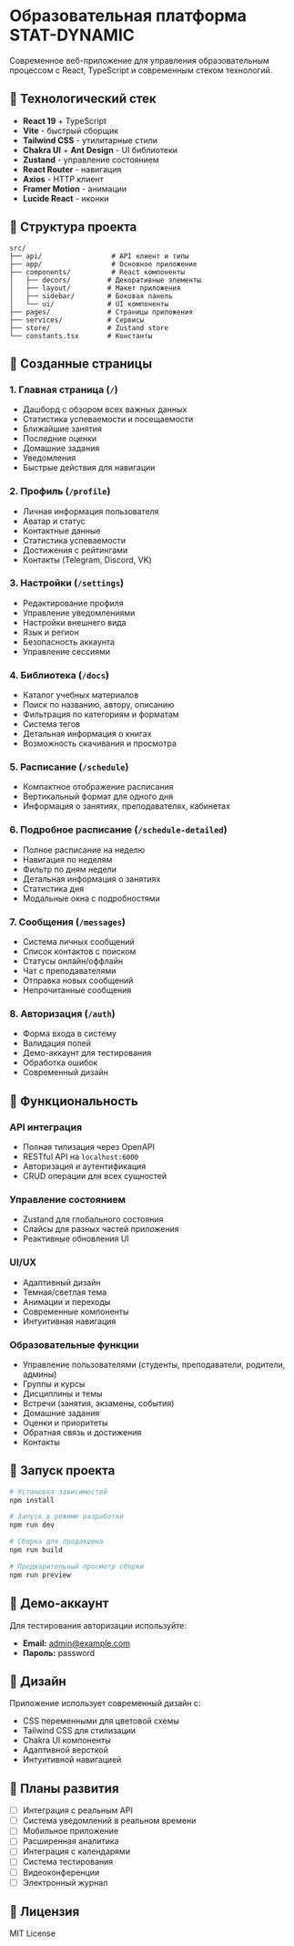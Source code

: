 # Образовательная платформа STAT-DYNAMIC

Современное веб-приложение для управления образовательным процессом с React, TypeScript и современным стеком технологий.

## 🚀 Технологический стек

- **React 19** + TypeScript
- **Vite** - быстрый сборщик
- **Tailwind CSS** - утилитарные стили
- **Chakra UI** + **Ant Design** - UI библиотеки
- **Zustand** - управление состоянием
- **React Router** - навигация
- **Axios** - HTTP клиент
- **Framer Motion** - анимации
- **Lucide React** - иконки

## 📁 Структура проекта

```
src/
├── api/                 # API клиент и типы
├── app/                 # Основное приложение
├── components/          # React компоненты
│   ├── decors/         # Декоративные элементы
│   ├── layout/         # Макет приложения
│   ├── sidebar/        # Боковая панель
│   └── ui/             # UI компоненты
├── pages/              # Страницы приложения
├── services/           # Сервисы
├── store/              # Zustand store
└── constants.tsx       # Константы
```

## 🎯 Созданные страницы

### 1. **Главная страница** (`/`)
- Дашборд с обзором всех важных данных
- Статистика успеваемости и посещаемости
- Ближайшие занятия
- Последние оценки
- Домашние задания
- Уведомления
- Быстрые действия для навигации

### 2. **Профиль** (`/profile`)
- Личная информация пользователя
- Аватар и статус
- Контактные данные
- Статистика успеваемости
- Достижения с рейтингами
- Контакты (Telegram, Discord, VK)

### 3. **Настройки** (`/settings`)
- Редактирование профиля
- Управление уведомлениями
- Настройки внешнего вида
- Язык и регион
- Безопасность аккаунта
- Управление сессиями

### 4. **Библиотека** (`/docs`)
- Каталог учебных материалов
- Поиск по названию, автору, описанию
- Фильтрация по категориям и форматам
- Система тегов
- Детальная информация о книгах
- Возможность скачивания и просмотра

### 5. **Расписание** (`/schedule`)
- Компактное отображение расписания
- Вертикальный формат для одного дня
- Информация о занятиях, преподавателях, кабинетах

### 6. **Подробное расписание** (`/schedule-detailed`)
- Полное расписание на неделю
- Навигация по неделям
- Фильтр по дням недели
- Детальная информация о занятиях
- Статистика дня
- Модальные окна с подробностями

### 7. **Сообщения** (`/messages`)
- Система личных сообщений
- Список контактов с поиском
- Статусы онлайн/оффлайн
- Чат с преподавателями
- Отправка новых сообщений
- Непрочитанные сообщения

### 8. **Авторизация** (`/auth`)
- Форма входа в систему
- Валидация полей
- Демо-аккаунт для тестирования
- Обработка ошибок
- Современный дизайн

## 🔧 Функциональность

### API интеграция
- Полная типизация через OpenAPI
- RESTful API на `localhost:6000`
- Авторизация и аутентификация
- CRUD операции для всех сущностей

### Управление состоянием
- Zustand для глобального состояния
- Слайсы для разных частей приложения
- Реактивные обновления UI

### UI/UX
- Адаптивный дизайн
- Темная/светлая тема
- Анимации и переходы
- Современные компоненты
- Интуитивная навигация

### Образовательные функции
- Управление пользователями (студенты, преподаватели, родители, админы)
- Группы и курсы
- Дисциплины и темы
- Встречи (занятия, экзамены, события)
- Домашние задания
- Оценки и приоритеты
- Обратная связь и достижения
- Контакты

## 🚀 Запуск проекта

```bash
# Установка зависимостей
npm install

# Запуск в режиме разработки
npm run dev

# Сборка для продакшена
npm run build

# Предварительный просмотр сборки
npm run preview
```

## 📱 Демо-аккаунт

Для тестирования авторизации используйте:
- **Email:** admin@example.com
- **Пароль:** password

## 🎨 Дизайн

Приложение использует современный дизайн с:
- CSS переменными для цветовой схемы
- Tailwind CSS для стилизации
- Chakra UI компоненты
- Адаптивной версткой
- Интуитивной навигацией

## 🔮 Планы развития

- [ ] Интеграция с реальным API
- [ ] Система уведомлений в реальном времени
- [ ] Мобильное приложение
- [ ] Расширенная аналитика
- [ ] Интеграция с календарями
- [ ] Система тестирования
- [ ] Видеоконференции
- [ ] Электронный журнал

## 📄 Лицензия

MIT License
